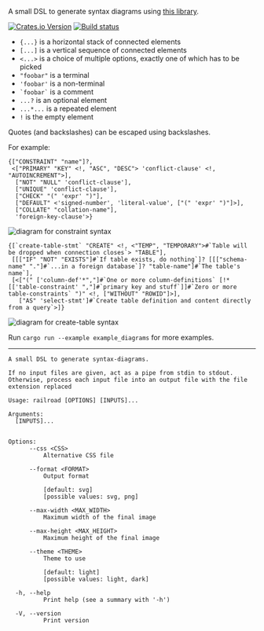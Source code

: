 A small DSL to generate syntax diagrams using [this library](https://github.com/lukaslueg/railroad).

[![Crates.io Version](https://img.shields.io/crates/v/railroad_dsl.svg)](https://crates.io/crates/railroad_dsl)
[![Build status](https://github.com/lukaslueg/railroad_dsl/actions/workflows/check.yml/badge.svg)](https://github.com/lukaslueg/railroad_dsl/actions/workflows/check.yml)

* `{...}` is a horizontal stack of connected elements
* `[...]` is a vertical sequence of connected elements
* `<...>` is a choice of multiple options, exactly one of which has to be picked
* `"foobar"` is a terminal
* `'foobar'` is a non-terminal
* `` `foobar` `` is a comment
* `...?` is an optional element
* `...*...` is a repeated element
* `!` is the empty element

Quotes (and backslashes) can be escaped using backslashes.

For example:

```raw
{["CONSTRAINT" "name"]?,
 <["PRIMARY" "KEY" <!, "ASC", "DESC"> 'conflict-clause' <!, "AUTOINCREMENT">],
  ["NOT" "NULL" 'conflict-clause'],
  ["UNIQUE" 'conflict-clause'],
  ["CHECK" "(" 'expr' ")"],
  ["DEFAULT" <'signed-number', 'literal-value', ["(" 'expr' ")"]>],
  ["COLLATE" "collation-name"],
  'foreign-key-clause'>}
```

![diagram for constraint syntax](https://raw.githubusercontent.com/lukaslueg/railroad_dsl/master/examples/column_constraint.jpeg)

```raw
{[`create-table-stmt` "CREATE" <!, <"TEMP", "TEMPORARY">#`Table will be dropped when connection closes`> "TABLE"],
 [[["IF" "NOT" "EXISTS"]#`If table exists, do nothing`]? [[["schema-name" "."]#`...in a foreign database`]? "table-name"]#`The table's name`],
 [<["(" ['column-def'*","]#`One or more column-definitions` [!*[['table-constraint' ","]#`primary key and stuff`]]#`Zero or more table-constraints` ")" <!, ["WITHOUT" "ROWID"]>],
   ["AS" 'select-stmt']#`Create table definition and content directly from a query`>]}
```

![diagram for create-table syntax](https://raw.githubusercontent.com/lukaslueg/railroad_dsl/master/examples/create_table_stmt.jpeg)


Run `cargo run --example example_diagrams` for more examples.

---

```raw
A small DSL to generate syntax-diagrams.

If no input files are given, act as a pipe from stdin to stdout. Otherwise, process each input file into an output file with the file extension replaced

Usage: railroad [OPTIONS] [INPUTS]...

Arguments:
  [INPUTS]...
          

Options:
      --css <CSS>
          Alternative CSS file

      --format <FORMAT>
          Output format
          
          [default: svg]
          [possible values: svg, png]

      --max-width <MAX_WIDTH>
          Maximum width of the final image

      --max-height <MAX_HEIGHT>
          Maximum height of the final image

      --theme <THEME>
          Theme to use
          
          [default: light]
          [possible values: light, dark]

  -h, --help
          Print help (see a summary with '-h')

  -V, --version
          Print version
```
